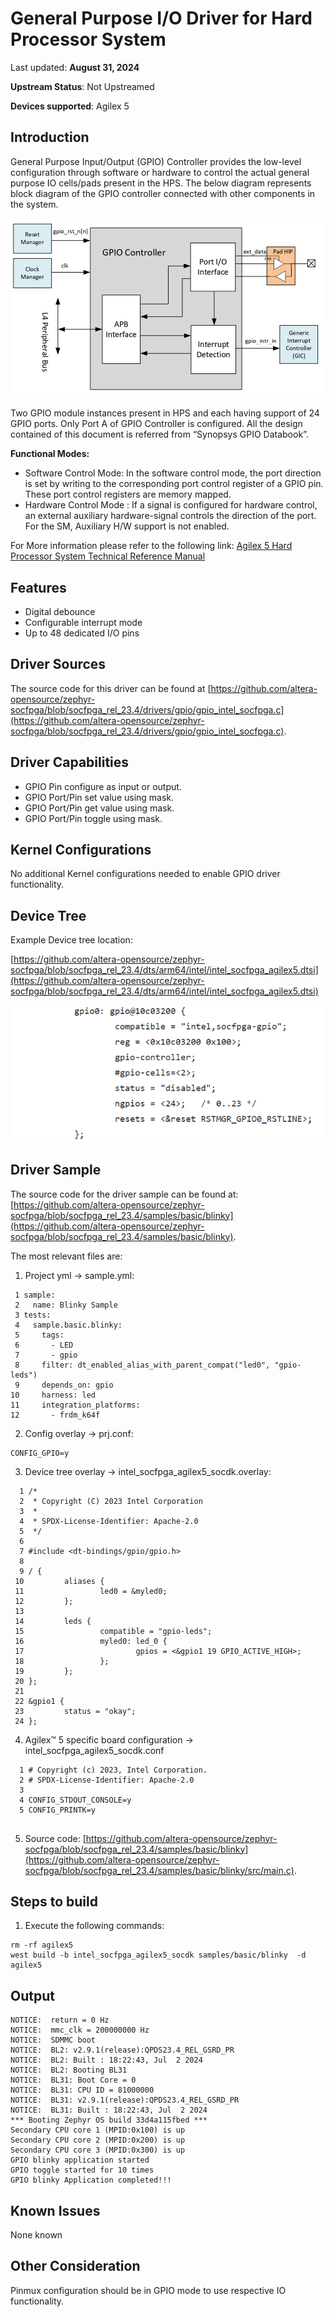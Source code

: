# **General Purpose I/O Driver for Hard Processor System**

Last updated: **August 31, 2024** 

**Upstream Status**: Not Upstreamed

**Devices supported**: Agilex 5

## **Introduction**

General Purpose Input/Output (GPIO) Controller provides the low-level configuration through software or hardware to control the actual general purpose IO cells/pads present in the HPS. 
The below diagram represents block diagram of the GPIO controller connected with other components in the system.

![gpio_diagram](images/gpio_diagram.png)

Two GPIO module instances present in HPS and each having support of 24 GPIO ports. Only Port A of GPIO Controller is configured.
All the design contained of this document is referred from “Synopsys GPIO Databook”.

**Functional Modes:**

* Software Control Mode: In the software control mode, the port direction is set by writing to the corresponding port control register of a GPIO pin. These port control registers are memory mapped.
* Hardware Control Mode : If a signal is configured for hardware control, an external auxiliary hardware-signal controls the direction of the port. For the SM, Auxiliary H/W support is not enabled.

For More information please refer to the following link:
[Agilex 5 Hard Processor System Technical Reference Manual](https://www.intel.com/content/www/us/en/docs/programmable/814346)

## **Features**

* Digital debounce
* Configurable interrupt mode
* Up to 48 dedicated I/O pins

## **Driver Sources**

The source code for this driver can be found at [https://github.com/altera-opensource/zephyr-socfpga/blob/socfpga_rel_23.4/drivers/gpio/gpio_intel_socfpga.c](https://github.com/altera-opensource/zephyr-socfpga/blob/socfpga_rel_23.4/drivers/gpio/gpio_intel_socfpga.c).

## **Driver Capabilities**

* GPIO Pin configure as input or output.
* GPIO Port/Pin set value using mask.
* GPIO Port/Pin get value using mask.
* GPIO Port/Pin toggle using mask.


## **Kernel Configurations**

No additional Kernel configurations needed to enable GPIO driver functionality.

## **Device Tree**

Example Device tree location:

[https://github.com/altera-opensource/zephyr-socfpga/blob/socfpga_rel_23.4/dts/arm64/intel/intel_socfpga_agilex5.dtsi](https://github.com/altera-opensource/zephyr-socfpga/blob/socfpga_rel_23.4/dts/arm64/intel/intel_socfpga_agilex5.dtsi)

![gpio_device_tree](images/gpio_device_tree.png)
## **Driver Sample**

The source code for the driver sample can be found at: [https://github.com/altera-opensource/zephyr-socfpga/blob/socfpga_rel_23.4/samples/basic/blinky](https://github.com/altera-opensource/zephyr-socfpga/blob/socfpga_rel_23.4/samples/basic/blinky).

The most relevant files are:
1. Project yml -> sample.yml:

 ```
  1 sample:
  2   name: Blinky Sample
  3 tests:
  4   sample.basic.blinky:
  5     tags:
  6       - LED
  7       - gpio
  8     filter: dt_enabled_alias_with_parent_compat("led0", "gpio-leds")
  9     depends_on: gpio
 10     harness: led
 11     integration_platforms:
 12       - frdm_k64f

 ```

2. Config overlay -> prj.conf:

```
CONFIG_GPIO=y
```

3. Device tree overlay -> intel_socfpga_agilex5_socdk.overlay:

```
  1 /*
  2  * Copyright (C) 2023 Intel Corporation
  3  *
  4  * SPDX-License-Identifier: Apache-2.0
  5  */
  6 
  7 #include <dt-bindings/gpio/gpio.h>
  8 
  9 / {
 10         aliases {
 11                 led0 = &myled0;
 12         };
 13 
 14         leds {
 15                 compatible = "gpio-leds";
 16                 myled0: led_0 {
 17                         gpios = <&gpio1 19 GPIO_ACTIVE_HIGH>;
 18                 };
 19         };
 20 };
 21 
 22 &gpio1 {
 23         status = "okay";
 24 };

```
4. Agilex™ 5 specific board configuration ->  intel_socfpga_agilex5_socdk.conf 
```
  1 # Copyright (c) 2023, Intel Corporation.
  2 # SPDX-License-Identifier: Apache-2.0
  3 
  4 CONFIG_STDOUT_CONSOLE=y
  5 CONFIG_PRINTK=y
                   
```
5. Source code: [https://github.com/altera-opensource/zephyr-socfpga/blob/socfpga_rel_23.4/samples/basic/blinky](https://github.com/altera-opensource/zephyr-socfpga/blob/socfpga_rel_23.4/samples/basic/blinky/src/main.c).

## **Steps to build**


1. Execute the following commands:
```
rm -rf agilex5
west build -b intel_socfpga_agilex5_socdk samples/basic/blinky  -d agilex5

```
## **Output**

```
NOTICE:  return = 0 Hz
NOTICE:  mmc_clk = 200000000 Hz
NOTICE:  SDMMC boot
NOTICE:  BL2: v2.9.1(release):QPDS23.4_REL_GSRD_PR
NOTICE:  BL2: Built : 18:22:43, Jul  2 2024
NOTICE:  BL2: Booting BL31
NOTICE:  BL31: Boot Core = 0
NOTICE:  BL31: CPU ID = 81000000
NOTICE:  BL31: v2.9.1(release):QPDS23.4_REL_GSRD_PR
NOTICE:  BL31: Built : 18:22:43, Jul  2 2024
*** Booting Zephyr OS build 33d4a115fbed ***
Secondary CPU core 1 (MPID:0x100) is up
Secondary CPU core 2 (MPID:0x200) is up
Secondary CPU core 3 (MPID:0x300) is up
GPIO blinky application started
GPIO toggle started for 10 times
GPIO blinky Application completed!!!

```




## **Known Issues**

None known

## **Other Consideration**

Pinmux configuration should be in GPIO mode to use respective IO functionality.

